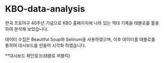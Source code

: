 # KBO-data-analysis

한국 프로야구 40주년 기념으로 KBO 홈페이지에 나와 있는 역대 기록을 태블로를 활용하여 분석해 보았습니다.

데이터 수집은 Beautiful Soup와 Selinum을 사용하였으며, 이후 데이터를 태블로를 통하여 대시보드를 만들어 시각화 하였습니다.

**대시보드 확인링크(태블로 퍼블릭)
